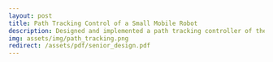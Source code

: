 ```yaml
---
layout: post
title: Path Tracking Control of a Small Mobile Robot
description: Designed and implemented a path tracking controller of the Thymio robot using ROS.
img: assets/img/path_tracking.png
redirect: /assets/pdf/senior_design.pdf
---
```

